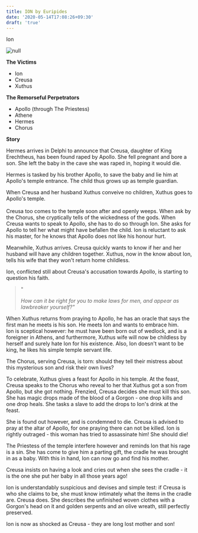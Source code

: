 ```yaml
---
title: ION by Euripides
date: '2020-05-14T17:08:26+09:30'
draft: 'true'
---
```

Ion

![null](/images/uploads/ioncreusaathene.jpg)

**The Victims**

* Ion
* Creusa
* Xuthus

**The Remorseful Perpetrators**

* Apollo (through The Priestess)
* Athene
* Hermes
* Chorus

**Story**

Hermes arrives in Delphi to announce that Creusa, daughter of King Erechtheus, has been found raped by Apollo. She fell pregnant and bore a son. She left the baby in the cave she was raped in, hoping it would die.

Hermes is tasked by his brother Apollo, to save the baby and lie him at Apollo's temple entrance. The child thus grows up as temple guardian.

When Creusa and her husband Xuthus conveive no children, Xuthus goes to Apollo's temple.\
\
Creusa too comes to the temple soon after and openly weeps. When ask by the Chorus, she cryptically tells of the wickedness of the gods. When Creusa wants to speak to Apollo, she has to do so through Ion. She asks for Apollo to tell her what might have befallen the child. Ion is reluctant to ask his master, for he knows that Apollo does not like his honour hurt.

Meanwhile, Xuthus arrives. Creusa quickly wants to know if her and her husband will have any children together. Xuthus, now in the know about Ion, tells his wife that they won't return home childless.

Ion, conflicted still about Creusa's accusation towards Apollo, is starting to question his faith.

> "
>
> _How can it be right for you to make laws for men, and appear as lawbreaker yourself?"_

When Xuthus returns from praying to Apollo, he has an oracle that says the first man he meets is his son. He meets Ion and wants to embrace him. \
Ion is sceptical however: he must have been born out of wedlock, and is a foreigner in Athens, and furthermore, Xuthus wife will now be childless by herself and surely hate Ion for his existence. Also, Ion doesn't want to be king, he likes his simple temple servant life. 

The Chorus, serving Creusa, is torn: should they tell their mistress about this mysterious son and risk their own lives?

To celebrate, Xuthus gives a feast for Apollo in his temple. At the feast, Creusa speaks to the Chorus who reveal to her that Xuthus got a son from Apollo, but she got nothing. Frenzied, Creusa decides she must kill this son. She has magic drops made of the blood of a Gorgon - one drop kills and one drop heals. She tasks a slave to add the drops to Ion's drink at the feast.

She is found out however, and is condemned to die. Creusa is advised to pray at the altar of Apollo, for one praying there can not be killed. Ion is rightly outraged - this woman has tried to assassinate him! She should die!

The Priestess of the temple interfere however and reminds Ion that his rage is a sin. She has come to  give him a parting gift, the cradle he was brought in as a baby. With this in hand, Ion can now go and find his mother.

Creusa insists on having a look and cries out when she sees the cradle - it is the one she put her baby in all those years ago!

Ion is understandably suspicious and devises and simple test: if Creusa is who she claims to be, she must know intimately what the items in the cradle are. Creusa does. She describes the unfinished woven clothes with a Gorgon's head on it and golden serpents and an olive wreath, still perfectly preserved. 

Ion is now as shocked as Creusa - they are long lost mother and son!
